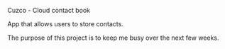 Cuzco - Cloud contact book 

App that allows users to store contacts. 

The purpose of this project is to keep me busy over the next few weeks. 